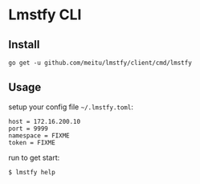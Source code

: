 # Lmstfy CLI

## Install

```
go get -u github.com/meitu/lmstfy/client/cmd/lmstfy
```

## Usage

setup your config file `~/.lmstfy.toml`:
```
host = 172.16.200.10
port = 9999
namespace = FIXME
token = FIXME
```

run to get start:
```
$ lmstfy help
```
